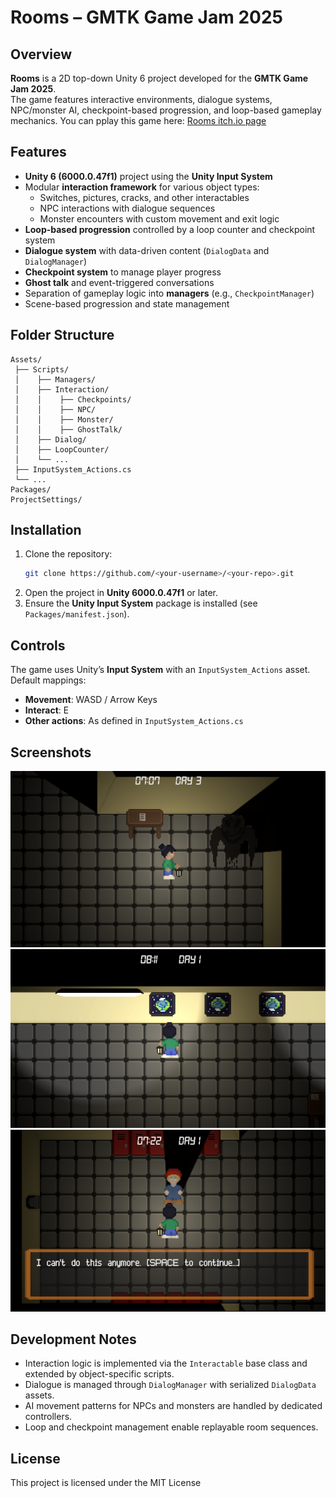 # Rooms – GMTK Game Jam 2025

## Overview
**Rooms** is a 2D top-down Unity 6 project developed for the **GMTK Game Jam 2025**.  
The game features interactive environments, dialogue systems, NPC/monster AI, checkpoint-based progression, and loop-based gameplay mechanics.
You can pplay this game here: [Rooms itch.io page](https://fsf-games.itch.io/rooms)

## Features
- **Unity 6 (6000.0.47f1)** project using the **Unity Input System**  
- Modular **interaction framework** for various object types:
  - Switches, pictures, cracks, and other interactables
  - NPC interactions with dialogue sequences
  - Monster encounters with custom movement and exit logic
- **Loop-based progression** controlled by a loop counter and checkpoint system
- **Dialogue system** with data-driven content (`DialogData` and `DialogManager`)
- **Checkpoint system** to manage player progress
- **Ghost talk** and event-triggered conversations
- Separation of gameplay logic into **managers** (e.g., `CheckpointManager`)
- Scene-based progression and state management

## Folder Structure
```
Assets/
 ├── Scripts/
 │    ├── Managers/
 │    ├── Interaction/
 │    │    ├── Checkpoints/
 │    │    ├── NPC/
 │    │    ├── Monster/
 │    │    ├── GhostTalk/
 │    ├── Dialog/
 │    ├── LoopCounter/
 │    └── ...
 ├── InputSystem_Actions.cs
 └── ...
Packages/
ProjectSettings/
```

## Installation
1. Clone the repository:
   ```bash
   git clone https://github.com/<your-username>/<your-repo>.git
   ```
2. Open the project in **Unity 6000.0.47f1** or later.
3. Ensure the **Unity Input System** package is installed (see `Packages/manifest.json`).

## Controls
The game uses Unity’s **Input System** with an `InputSystem_Actions` asset. Default mappings:
- **Movement**: WASD / Arrow Keys
- **Interact**: E
- **Other actions**: As defined in `InputSystem_Actions.cs`

## Screenshots
![Screenshot 1](./Screenshots/Screenshot_1.png) 
![Screenshot 2](./Screenshots/Screenshot_4.png) 
![Screenshot 2](./Screenshots/Screenshot_6.png)

## Development Notes
- Interaction logic is implemented via the `Interactable` base class and extended by object-specific scripts.
- Dialogue is managed through `DialogManager` with serialized `DialogData` assets.
- AI movement patterns for NPCs and monsters are handled by dedicated controllers.
- Loop and checkpoint management enable replayable room sequences.

## License
This project is licensed under the MIT License
